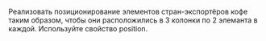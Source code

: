 Реализовать позиционирование элементов стран-экспортёров кофе таким образом, чтобы они расположились в 3 колонки по 2 элеманта в каждой. Используйте свойство position.